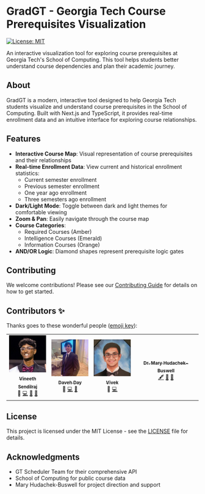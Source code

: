 # GradGT - Georgia Tech Course Prerequisites Visualization

[![License: MIT](https://img.shields.io/badge/License-MIT-yellow.svg)](https://opensource.org/licenses/MIT)

An interactive visualization tool for exploring course prerequisites at Georgia Tech's School of Computing. This tool helps students better understand course dependencies and plan their academic journey.

## About

GradGT is a modern, interactive tool designed to help Georgia Tech students visualize and understand course prerequisites in the School of Computing. Built with Next.js and TypeScript, it provides real-time enrollment data and an intuitive interface for exploring course relationships.

## Features

- **Interactive Course Map**: Visual representation of course prerequisites and their relationships
- **Real-time Enrollment Data**: View current and historical enrollment statistics:
  - Current semester enrollment
  - Previous semester enrollment
  - One year ago enrollment
  - Three semesters ago enrollment
- **Dark/Light Mode**: Toggle between dark and light themes for comfortable viewing
- **Zoom & Pan**: Easily navigate through the course map
- **Course Categories**:
  - Required Courses (Amber)
  - Intelligence Courses (Emerald)
  - Information Courses (Orange)
- **AND/OR Logic**: Diamond shapes represent prerequisite logic gates


## Contributing

We welcome contributions! Please see our [Contributing Guide](CONTRIBUTING.md) for details on how to get started.

## Contributors ✨

Thanks goes to these wonderful people ([emoji key](https://allcontributors.org/docs/en/emoji-key)):

<!-- ALL-CONTRIBUTORS-LIST:START - Do not remove or modify this section -->
<!-- prettier-ignore-start -->
<!-- markdownlint-disable -->
<table align="center">
  <tr>
    <td align="center"><a href="https://github.com/VineethSendilraj"><img src="public/Vineeth Sendilraj.jpeg" width="100px;" alt=""/><br /><sub><b>Vineeth Sendilraj</b></sub></a><br /><a title="Project Lead">🌟</a> <a href="https://github.com/VineethSendilraj/GradGT/commits?author=VineethSendilraj" title="Code">💻</a> <a href="#design" title="Design">🎨</a> <a href="#ideas" title="Ideas, Planning, & Feedback">🤔</a></td>
    <td align="center"><a href="https://github.com/KioskDetonator"><img src="public/Daveh Day Image.jpeg" width="100px;" alt=""/><br /><sub><b>Daveh Day</b></sub></a><br /><a title="Project Lead">🌟</a> <a href="https://github.com/KioskDetonator/GradGT/commits?author=KioskDetonator" title="Code">💻</a> <a href="#ideas" title="Ideas, Planning, & Feedback">🤔</a></td>
    <td align="center"><a href="https://github.com/vivek-vishwanath"><img src="public/Vivek Vishwanath Profile.jpeg" width="100px;" alt=""/><br /><sub><b>Vivek</b></sub></a><br /><a title="Project Lead">🌟</a> <a href="https://github.com/vivek-vishwanath/GradGT/commits?author=vivek-vishwanath" title="Code">💻</a></td>
    <td align="center"><a href="https://github.com/mhb6"><img src="https://avatars.githubusercontent.com/u/24942852?v=4?s=100" width="100px;" alt=""/><br /><sub><b>Dr. Mary Hudachek-Buswell</b></sub></a><br /><a href="#content" title="Content">🖋</a> <a href="#design" title="Design">🎨</a> <a href="#ideas" title="Ideas, Planning, & Feedback">🤔</a></td>
  </tr>
</table>
<!-- markdownlint-restore -->
<!-- prettier-ignore-end -->
<!-- ALL-CONTRIBUTORS-LIST:END -->

## License

This project is licensed under the MIT License - see the [LICENSE](LICENSE) file for details.

## Acknowledgments

- GT Scheduler Team for their comprehensive API
- School of Computing for public course data
- Mary Hudachek-Buswell for project direction and support

